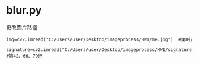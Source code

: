 # blur.py

更改圖片路徑

```
img=cv2.imread("C:/Users/user/Desktop/imageprocess/HW1/me.jpg")  #第8行
```
```
signature=cv2.imread("C:/Users/user/Desktop/imageprocess/HW1/signature_me.png") #第42、66、79行
```